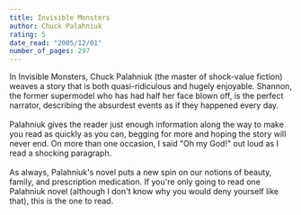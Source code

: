 ```yaml
---
title: Invisible Monsters
author: Chuck Palahniuk
rating: 5
date_read: "2005/12/01"
number_of_pages: 297
---
```


In Invisible Monsters, Chuck Palahniuk (the master of shock-value fiction) weaves a story that is both quasi-ridiculous and hugely enjoyable. Shannon, the former supermodel who has had half her face blown off, is the perfect narrator, describing the absurdest events as if they happened every day. <br/><br/>Palahniuk gives the reader just enough information along the way to make you read as quickly as you can, begging for more and hoping the story will never end. On more than one occasion, I said "Oh my God!" out loud as I read a shocking paragraph.<br/><br/>As always, Palahniuk's novel puts a new spin on our notions of beauty, family, and prescription medication. If you're only going to read one Palahniuk novel (although I don't know why you would deny yourself like that), this is the one to read.